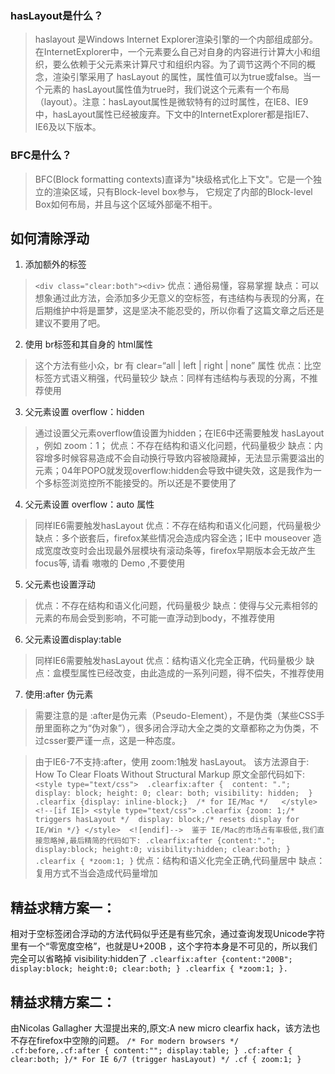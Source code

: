 ### hasLayout是什么？
> haslayout 是Windows Internet Explorer渲染引擎的一个内部组成部分。在InternetExplorer中，一个元素要么自己对自身的内容进行计算大小和组织，要么依赖于父元素来计算尺寸和组织内容。为了调节这两个不同的概念，渲染引擎采用了 hasLayout 的属性，属性值可以为true或false。当一个元素的 hasLayout属性值为true时，我们说这个元素有一个布局（layout）。注意：hasLayout属性是微软特有的过时属性，在IE8、IE9中，hasLayout属性已经被废弃。下文中的InternetExplorer都是指IE7、IE6及以下版本。

### BFC是什么？
> BFC(Block formatting contexts)直译为"块级格式化上下文"。它是一个独立的渲染区域，只有Block-level box参与， 它规定了内部的Block-level Box如何布局，并且与这个区域外部毫不相干。

## 如何清除浮动

1. 添加额外的标签
> `<div class="clear:both"><div>`
> 优点：通俗易懂，容易掌握
> 缺点：可以想象通过此方法，会添加多少无意义的空标签，有违结构与表现的分离，在后期维护中将是噩梦，这是坚决不能忍受的，所以你看了这篇文章之后还是建议不要用了吧。

2. 使用 br标签和其自身的 html属性
> 这个方法有些小众，br 有 clear=“all | left | right | none” 属性
> 优点：比空标签方式语义稍强，代码量较少
> 缺点：同样有违结构与表现的分离，不推荐使用
3. 父元素设置 overflow：hidden
> 通过设置父元素overflow值设置为hidden；在IE6中还需要触发 hasLayout ，例如 zoom：1；
> 优点：不存在结构和语义化问题，代码量极少
> 缺点：内容增多时候容易造成不会自动换行导致内容被隐藏掉，无法显示需要溢出的元素；04年POPO就发现overflow:hidden会导致中键失效，这是我作为一个多标签浏览控所不能接受的。所以还是不要使用了

4. 父元素设置 overflow：auto 属性
> 同样IE6需要触发hasLayout
> 优点：不存在结构和语义化问题，代码量极少
> 缺点：多个嵌套后，firefox某些情况会造成内容全选；IE中 mouseover 造成宽度改变时会出现最外层模块有滚动条等，firefox早期版本会无故产生focus等, 请看 嗷嗷的 Demo ,不要使用

5. 父元素也设置浮动
> 优点：不存在结构和语义化问题，代码量极少
> 缺点：使得与父元素相邻的元素的布局会受到影响，不可能一直浮动到body，不推荐使用
6. 父元素设置display:table
> 同样IE6需要触发hasLayout
> 优点：结构语义化完全正确，代码量极少
> 缺点：盒模型属性已经改变，由此造成的一系列问题，得不偿失，不推荐使用

7. 使用:after 伪元素
> 需要注意的是 :after是伪元素（Pseudo-Element），不是伪类（某些CSS手册里面称之为“伪对象”），很多闭合浮动大全之类的文章都称之为伪类，不过csser要严谨一点，这是一种态度。

> 由于IE6-7不支持:after，使用 zoom:1触发 hasLayout。
 该方法源自于: How To Clear Floats Without Structural Markup
原文全部代码如下:
`<style type="text/css">  .clearfix:after {  content: "."; display: block; height: 0; clear: both; visibility: hidden;  }   .clearfix {display: inline-block;}  /* for IE/Mac */   </style> <!--[if IE]> <style type="text/css"> .clearfix {zoom: 1;/* triggers hasLayout */  display: block;/* resets display for IE/Win */} </style>  <![endif]-->  鉴于 IE/Mac的市场占有率极低,我们直接忽略掉,最后精简的代码如下:
 .clearfix:after {content:"."; display:block; height:0; visibility:hidden; clear:both; }
.clearfix { *zoom:1; }`
> 优点：结构和语义化完全正确,代码量居中
> 缺点：复用方式不当会造成代码量增加

## 精益求精方案一：
相对于空标签闭合浮动的方法代码似乎还是有些冗余，通过查询发现Unicode字符里有一个“零宽度空格”，也就是U+200B ，这个字符本身是不可见的，所以我们完全可以省略掉 visibility:hidden了
`.clearfix:after {content:"200B"; display:block; height:0; clear:both; }
.clearfix { *zoom:1; }.`
## 精益求精方案二：
由Nicolas Gallagher 大湿提出来的,原文:A new micro clearfix hack，该方法也不存在firefox中空隙的问题。
`/* For modern browsers */
.cf:before,.cf:after {
content:"";
display:table;
}
.cf:after { clear:both; }/* For IE 6/7 (trigger hasLayout) */
.cf { zoom:1; }`
